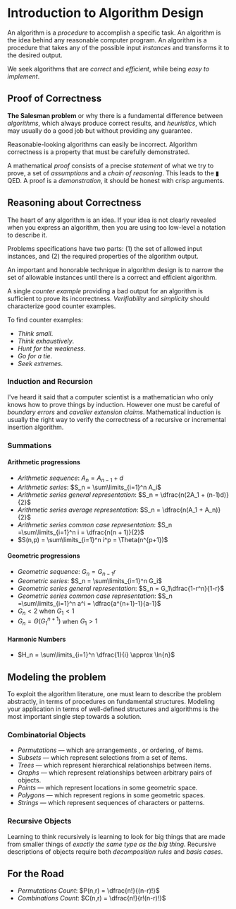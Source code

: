 # Introduction to Algorithm Design

An algorithm is a _procedure_ to accomplish a specific task.
An algorithm is the idea behind any reasonable computer program.
An algorithm is a procedure that takes any of the possible input _instances_ and transforms it to the desired output.

We seek algorithms that are _correct_ and _efficient_, while being _easy to implement_.

## Proof of Correctness

__The Salesman problem__ or why there is a fundamental difference between _algorithms_, which always produce  correct results, and _heuristics_, which may usually do a good job but without providing any guarantee.

Reasonable-looking algorithms can easily be incorrect. Algorithm correctness is a property that must be carefully demonstrated.

A mathematical _proof_ consists of a precise _statement_ of what we try to prove, a set of _assumptions_ and a _chain of reasoning_. This leads to the ▮ QED.
A proof is a _demonstration_, it should be honest with crisp arguments.

## Reasoning about Correctness

The heart of any algorithm is an idea. If your idea is not clearly revealed when you express an algorithm, then you are using too low-level a notation to describe it.

Problems specifications have two parts: (1) the set of allowed input instances, and (2) the required properties of the algorithm output.

An important and honorable technique in algorithm design is to narrow the set of allowable instances until there is a correct and efficient algorithm.

A single _counter example_ providing a bad output for an algorithm is sufficient to prove its incorrectness.
_Verifiability_ and _simplicity_ should characterize good counter examples.

To find counter examples:

* _Think small_.
* _Think exhaustively_.
* _Hunt for the weakness_.
* _Go for a tie_.
* _Seek extremes_.

### Induction and Recursion

I've heard it said that a computer scientist is a mathematician who only knows how to prove things by induction. However one must be careful of _boundary errors_ and _cavalier extension claims_.
Mathematical induction is usually the right way to verify the correctness of a recursive or incremental insertion algorithm.

### Summations

#### Arithmetic progressions

* _Arithmetic sequence_: $A_n = A_{n-1} + d$
* _Arithmetic series_: $S_n = \sum\limits_{i=1}^n A_i$
* _Arithmetic series general representation_: $S_n = \dfrac{n(2A_1 + (n-1)d)}{2}$
* _Arithmetic series average representation_: $S_n = \dfrac{n(A_1 + A_n)}{2}$
* _Arithmetic series common case representation_: $S_n =\sum\limits_{i=1}^n i = \dfrac{n(n + 1)}{2}$
* $S(n,p) = \sum\limits_{i=1}^n i^p = \Theta(n^{p+1})$

#### Geometric progressions

* _Geometric sequence_: $G_n = G_{n-1}r$
* _Geometric series_: $S_n = \sum\limits_{i=1}^n G_i$
* _Geometric series general representation_: $S_n = G_1\dfrac{1-r^n}{1-r}$
* _Geometric series common case representation_: $S_n =\sum\limits_{i=1}^n a^i = \dfrac{a^{n+1}-1}{a-1}$
* $G_n < 2$ when $G_1 < 1$
* $G_n = \Theta(G_1^{n + 1})$ when $G_1 > 1$

#### Harmonic Numbers

* $H_n = \sum\limits_{i=1}^n \dfrac{1}{i} \approx \ln{n}$

## Modeling the problem

To exploit the algorithm literature, one must learn to describe the problem abstractly, in terms of procedures on fundamental structures. Modeling your application in terms of well-defined structures and algorithms is the most important single step towards a solution.

### Combinatorial Objects

* _Permutations_ — which are arrangements , or ordering, of items.
* _Subsets_ — which represent selections from a set of items.
* _Trees_ — which represent hierarchical relationships between items.
* _Graphs_ — which represent relationships between arbitrary pairs of objects.
* _Points_ — which represent locations in some geometric space.
* _Polygons_ — which represent regions in some geometric spaces.
* _Strings_ — which represent sequences of characters or patterns.

### Recursive Objects

Learning to think recursively is learning to look for big things that are made from smaller things of _exactly the same type as the big thing_. Recursive descriptions of objects require both _decomposition rules_ and _basis cases_.

## For the Road

* _Permutations Count_: $P(n,r) = \dfrac{n!}{(n-r)!}$
* _Combinations Count_: $C(n,r) = \dfrac{n!}{r!(n-r)!}$
